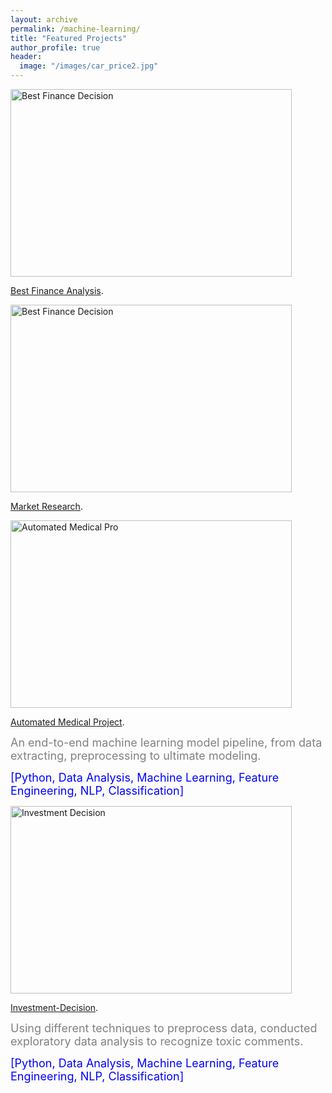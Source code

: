 ```yaml
---
layout: archive
permalink: /machine-learning/
title: "Featured Projects"
author_profile: true
header:
  image: "/images/car_price2.jpg"
---
```


<img src="{{ site.url }}{{ site.baseurl }}/images/loan_apr1.jpg" alt="Best Finance Decision" style="width:450px;height:300px;">


[Best Finance Analysis](https://github.com/z1shahraki/Best-Finance-Analysis).


<img src="{{ site.url }}{{ site.baseurl }}/images/car_price.jpg" alt="Best Finance Decision" style="width:450px;height:300px;">


[Market Research](https://github.com/z1shahraki/Market-Research).


<img src="{{ site.url }}{{ site.baseurl }}/images/genetic2.jpg" alt="Automated Medical Pro" style="width:450px;height:300px;">

[Automated Medical Project](https://github.com/z1shahraki/Automated-Medical-Project).

<font size = "4" color="gray">An end-to-end machine learning model pipeline, from data extracting, preprocessing to ultimate modeling.</font>

<font size = "4" color="blue">[Python, Data Analysis, Machine Learning, Feature Engineering, NLP, Classification]</font>



<img src="{{ site.url }}{{ site.baseurl }}/images/inv-dec3.jpg" alt="Investment Decision" style="width:450px;height:300px;">

[Investment-Decision](https://github.com/z1shahraki/Investment-Decision).

<font size = "4" color="gray">Using different techniques to preprocess data, conducted exploratory data analysis to recognize toxic comments.</font>

<font size = "4" color="blue">[Python, Data Analysis, Machine Learning, Feature Engineering, NLP, Classification]</font>
